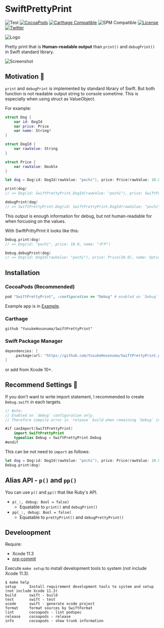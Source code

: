 # SwiftPrettyPrint

![Test](https://github.com/YusukeHosonuma/SwiftPrettyPrint/workflows/Test/badge.svg)
[![CocoaPods](https://img.shields.io/cocoapods/v/SwiftPrettyPrint.svg)](https://cocoapods.org/pods/SwiftPrettyPrint)
[![Carthage Compatible](https://img.shields.io/badge/Carthage-compatible-4BC51D.svg?style=flat)](https://github.com/Carthage/Carthage)
![SPM Compatible](https://img.shields.io/badge/SPM-compatible-4BC51D.svg?style=flat)
[![License](https://img.shields.io/github/license/YusukeHosonuma/SwiftPrettyPrint)](https://github.com/YusukeHosonuma/SwiftPrettyPrint/blob/master/LICENSE)
[![Twitter](https://img.shields.io/twitter/url?style=social&url=https%3A%2F%2Ftwitter.com%2Ftobi462)](https://twitter.com/tobi462)

![Logo](https://raw.githubusercontent.com/YusukeHosonuma/SwiftPrettyPrint/master/Image/logo.png)

Pretty print that is **Human-readable output** than `print()` and `debugPrint()` in Swift standard library.

![Screenshot](https://raw.githubusercontent.com/YusukeHosonuma/SwiftPrettyPrint/master/Image/screenshot.png)

## Motivation 💪

`print` and `debugPrint` is implemented by standard library of Swift.
But both function is not readable output string to console sometime.
This is especially when using struct as ValueObject.

For example:

```swift
struct Dog {
    var id: DogId
    var price: Price
    var name: String?
}

struct DogId {
    var rawValue: String
}

struct Price {
    var rawValue: Double
}

let dog = Dog(id: DogId(rawValue: "pochi"), price: Price(rawValue: 10.0), name: "ポチ")

print(dog)
// => Dog(id: SwiftPrettyPrint.DogId(rawValue: "pochi"), price: SwiftPrettyPrint.Price(rawValue: 10.0), name: Optional("ポチ"))

debugPrint(dog)
// => SwiftPrettyPrint.Dog(id: SwiftPrettyPrint.DogId(rawValue: "pochi"), price: SwiftPrettyPrint.Price(rawValue: 10.0), name: Optional("ポチ"))
```

This output is enough information for debug,
but not human-readable for when forcusing on the values.

With SwiftPrittyPrint it looks like this:

```swift
Debug.print(dog)
// => Dog(id: "pochi", price: 10.0, name: "ポチ")

Debug.debugPrint(dog)
// => Dog(id: DogId(rawValue: "pochi"), price: Price(10.0), name: Optional("ポチ"))
```

## Installation

### CocoaPods (Recommended)

```ruby
pod "SwiftPrettyPrint", :configuration => "Debug" # enabled on `Debug` build only
```

Example app is in [Example](./Example).

### Carthage

```text
github "YusukeHosonuma/SwiftPrettyPrint"
```

### Swift Package Manager

```swift
dependencies: [
    .package(url: "https://github.com/YusukeHosonuma/SwiftPrettyPrint.git", from: "0.0.2"),
]
```

or add from Xcode 10+.

## Recommend Settings 📝

If you don't want to write import statement, I recommended to create `Debug.swift` in each targets.

```swift
// Note:
// Enabled on `debug` configuration only.
// Therefore compile error in `release` build when remaining `Debug` in sources.

#if canImport(SwiftPrettyPrint)
    import SwiftPrettyPrint
    typealias Debug = SwiftPrettyPrint.Debug
#endif
```

This can be not need to `import` as follows:

```swift
let dog = Dog(id: DogId(rawValue: "pochi"), price: Price(rawValue: 10.0), name: "ポチ")
Debug.print(dog)
```

## Alias API - `p()` and `pp()`

You can use `p()` and `pp()` that like Ruby's API.

- `p(_:, debug: Bool = false)`
  - Equatable to `print()` and `debugPrint()`
- `pp(_:, debug: Bool = false)`
  - Equatable to `prettyPrint()` and `debugPrettyPrint()`

## Develoopment

Require:

- Xcode 11.3
- [pre-commit](https://github.com/pre-commit/pre-commit-hooks)

Execute `make setup` to install development tools to system (not include Xcode 11.3).

```text
$ make help
setup      Install requirement development tools to system and setup (not include Xcode 11.3)
build      swift - build
test       swift - test
xcode      swift - generate xcode project
format     format sources by SwiftFormat
lint       cocoapods - lint podspec
release    cocoapods - release
info       cocoapods - show trunk information
```
